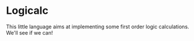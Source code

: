 # Logicalc

This little language aims at implementing some first order logic calculations. We'll see if we can!